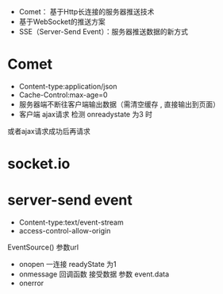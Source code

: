 - Comet： 基于Http长连接的服务器推送技术
- 基于WebSocket的推送方案
- SSE（Server-Send Event）：服务器推送数据的新方式


# Comet
- Content-type:application/json
- Cache-Control:max-age=0
- 服务器端不断往客户端输出数据（需清空缓存 , 直接输出到页面）
- 客户端 ajax请求 检测 onreadystate 为3 时

或者ajax请求成功后再请求

# socket.io

# server-send event
- Content-type:text/event-stream
- access-control-allow-origin

EventSource() 参数url

 - onopen 一连接  readyState 为1
 - onmessage 回调函数 接受数据 参数 event.data
 - onerror
 